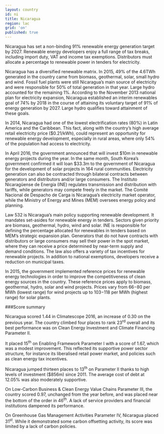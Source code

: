 ```yaml
---
layout: country
id: ni
title: Nicaragua
region: lac
grid: 'on'
published: true
---
```


Nicaragua has set a non-binding 91% renewable energy generation target by 2027. Renewable energy developers enjoy a full range of tax breaks, including import duty, VAT and income tax exemptions. Distributors must allocate a percentage to renewable power in tenders for electricity.

Nicaragua has a diversified renewable matrix. In 2015, 49% of the 4.6TWh generated in the country came from biomass, geothermal, solar, small hydro and wind. Fossil fuel plants were still Nicaragua’s main source of electricity and were responsible for 50% of total generation in that year. Large hydro accounted for the remaining 1%. According to the November 2013 national plan for electricity expansion, Nicaragua established an interim renewables goal of 74% by 2018 in the course of attaining its voluntary target of 91% of energy generation by 2027. Large hydro qualifies toward attainment of these goals. 

In 2014, Nicaragua had one of the lowest electrification rates (80%) in Latin America and the Caribbean. This fact, along with the country’s high average retail electricity price ($0.21/kWh), could represent an opportunity for renewable energy development, especially in rural areas, where only 54% of the population had access to electricity.

In April 2016, the government announced that will invest $10m in renewable energy projects during the year. In the same month, South Korea’s government confirmed it will loan $33.3m to the government of Nicaragua for the development of solar projects in 164 rural communities.
Electricity generation can also be contracted through bilateral contracts between generators and distributors and/or large consumers. The Instituto Nicaragüense de Energía (INE) regulates transmission and distribution with tariffs, while generators may compete freely in the market. The Comité Nacional de Despacho de Carga is Nicaragua’s electricity market operator, while the Ministry of Energy and Mines (MEM) oversees energy policy and planning.

Law 532 is Nicaragua’s main policy supporting renewable development. It mandates set-asides for renewable energy in tenders. Sectors given priority are biomass, geothermal, hydro, wind and solar. INE is responsible for defining the percentage allocated for renewables in tenders based on MEM’s strategic expansion plan. Generators that do not have contracts with distributors or large consumers may sell their power in the spot market, where they can receive a price determined by near-term supply and demand conditions. The law also offers a variety of tax incentives for renewable projects. In addition to national exemptions, developers receive a reduction on municipal taxes.

In 2015, the government implemented reference prices for renewable energy technologies in order to improve the competitiveness of clean energy sources in the country. These reference prices apply to biomass, geothermal, hydro, solar and wind projects. Prices vary from $66-$80 per MWh (lowest range) for wind projects up to $103-$118 per MWh (highest range) for solar plants.


###Score summary

Nicaragua scored 1.44 in Climatescope 2016, an increase of 0.30 on the previous year. The country climbed four places to rank 23<sup>rd</sup> overall and its best performance was on Clean Energy Investment and Climate Financing Parameter II.

It placed 15<sup>th</sup> on Enabling Framework Parameter I with a score of 1.67, which was a modest improvement. This reflected its supportive power sector structure, for instance its liberalised retail power market, and policies such as clean energy tax incentives.

Nicaragua jumped thirteen places to 13<sup>th</sup> on Parameter II thanks to high levels of investment ($856m) since 2011. The average cost of debt at 12.05% was also moderately supportive.

On Low-Carbon Business & Clean Energy Value Chains Parameter III, the country scored 0.97, unchanged from the year before, and was placed near the bottom of the order in 46<sup>th</sup>. A lack of service providers and financial institutions dampened its performance. 

On Greenhouse Gas Management Activities Parameter IV, Nicaragua placed 31<sup>st</sup>. While it demonstrated some carbon offsetting activity, its score was limited by a lack of carbon policies.
